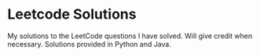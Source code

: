 # Leetcode Solutions

My solutions to the LeetCode questions I have solved. Will give credit when necessary. Solutions provided in Python and Java.